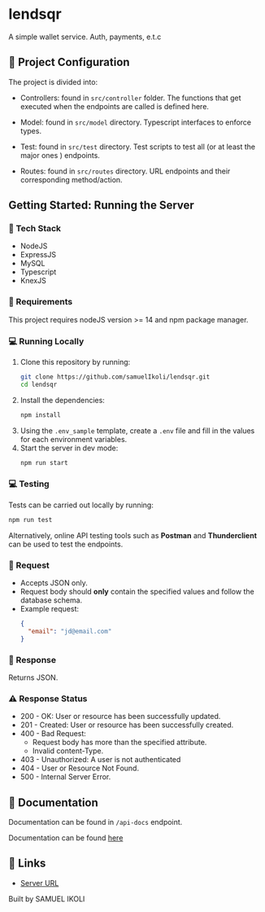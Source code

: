 # lendsqr
A simple wallet service. Auth, payments, e.t.c

## 📁 Project Configuration

The project is divided into:

- Controllers: found in `src/controller` folder. The functions that get executed when the endpoints are called is defined here.

- Model: found in `src/model` directory. Typescript interfaces to enforce types.

- Test: found in `src/test` directory. Test scripts to test all (or at least the major ones ) endpoints.

- Routes: found in `src/routes` directory. URL endpoints and their corresponding method/action.


## Getting Started: Running the Server

### 🔧 Tech Stack

- NodeJS
- ExpressJS
- MySQL
- Typescript
- KnexJS

### 📝 Requirements

This project requires nodeJS version >= 14 and npm package manager.

### 💻 Running Locally

1. Clone this repository by running:
   ```bash
   git clone https://github.com/samuelIkoli/lendsqr.git
   cd lendsqr
   ```
2. Install the dependencies:
   ```bash
   npm install
   ```
3. Using the `.env_sample` template, create a `.env` file and fill in the values for each environment variables.
4. Start the server in dev mode:
   ```bash
   npm run start
   ```


### 💻 Testing

Tests can be carried out locally by running:

```bash
npm run test
```

Alternatively, online API testing tools such as **Postman** and **Thunderclient** can be used to test the endpoints.



### 📩 Request

- Accepts JSON only.
- Request body should **only** contain the specified values and follow the database schema.
- Example request:
  ```json
  {
    "email": "jd@email.com"
  }
  ```

### 📂 Response

Returns JSON.

### ⚠️ Response Status

- 200 - OK: User or resource has been successfully updated.
- 201 - Created: User or resource has been successfully created.
- 400 - Bad Request:
  - Request body has more than the specified attribute.
  - Invalid content-Type.
- 403 - Unauthorized: A user is not authenticated
- 404 - User or Resource Not Found.
- 500 - Internal Server Error.


## 📖 Documentation


Documentation can be found in `/api-docs` endpoint.

Documentation can be found [here](https://samuelikoli-lendsqr.onrender.com/api-docs)


## 🔗 Links

* [Server URL](https://samuelikoli-lendsqr.onrender.com/)

Built by SAMUEL IKOLI
